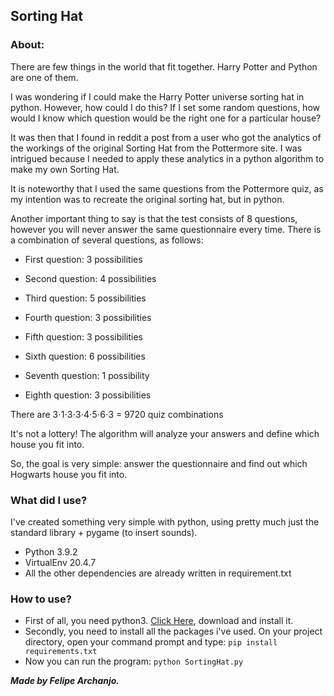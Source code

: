 ## Sorting Hat

### About:

There are few things in the world that fit together. Harry Potter and Python are one of them.

I was wondering if I could make the Harry Potter universe sorting hat in python. However, how could I do this? If I set some random questions, how would I know which question would be the right one for a particular house?

It was then that I found in reddit a post from a user who got the analytics of the workings of the original Sorting Hat from the Pottermore site. I was intrigued because I needed to apply these analytics in a python algorithm to make my own Sorting Hat.

It is noteworthy that I used the same questions from the Pottermore quiz, as my intention was to recreate the original sorting hat, but in python.

Another important thing to say is that the test consists of 8 questions, however you will never answer the same questionnaire every time. There is a combination of several questions, as follows:

- First question: 3 possibilities

- Second question: 4 possibilities

- Third question: 5 possibilities

- Fourth question: 3 possibilities

- Fifth question: 3 possibilities

- Sixth question: 6 possibilities

- Seventh question: 1 possibility

- Eighth question: 3 possibilities

There are 3⋅1⋅3⋅3⋅4⋅5⋅6⋅3 = 9720 quiz combinations

It's not a lottery! The algorithm will analyze your answers and define which house you fit into. 

So, the goal is very simple: answer the questionnaire and find out which Hogwarts house you fit into.

### What did I use?

I've created something very simple with python, using pretty much just the standard library + pygame (to insert sounds).

- Python 3.9.2
- VirtualEnv 20.4.7
- All the other dependencies are already written in requirement.txt

### How to use?

- First of all, you need python3. [Click Here](https://www.python.org),
  download and install it.
- Secondly, you need to install all the packages i've used. On your project directory, open your command prompt and type:
  `pip install requirements.txt`
- Now you can run the program: `python SortingHat.py`


***Made by Felipe Archanjo.***

